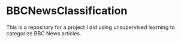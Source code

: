 # BBCNewsClassification
This is a repository for a project I did using unsupervised learning to categorize BBC News articles.
